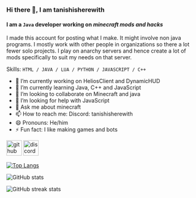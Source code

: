 ### Hi there 👋,  I am tanishisherewith
#### I am a `Java` developer working on _minecraft mods and hacks_
I made this account for posting what I make. It might involve non java programs. I mostly work with other people in organizations so there a lot fewer solo projects. I play on anarchy servers and hence create a lot of mods specifically to suit my needs on that server.

Skills:  `HTML / JAVA / LUA / PYTHON / JAVASCRIPT / C++`

- 🔭 I’m currently working on HeliosClient and DynamicHUD 
- 🌱 I’m currently learning Java, C++ and JavaScript 
- 👯 I’m looking to collaborate on Minecraft and java 
- 🤔 I’m looking for help with JavaScript 
- 💬 Ask me about minecraft 
- 📫 How to reach me: Discord: tanishisherewith 
- 😄 Pronouns: He/him 
- ⚡ Fun fact: I like making games and bots 


[<img src='https://cdn.jsdelivr.net/npm/simple-icons@3.0.1/icons/github.svg' alt='github' height='40'>](https://github.com/tanishisherewithhh)  [<img src='https://cdn.jsdelivr.net/npm/simple-icons@3.0.1/icons/discord.svg' alt='discord' height='40'>](https://discord.com/users/835183833216188476)  

[![Top Langs](https://github-readme-stats.vercel.app/api/top-langs/?username=tanishisherewithhh)](https://github.com/anuraghazra/github-readme-stats)

![GitHub stats](https://github-readme-stats.vercel.app/api?username=tanishisherewithhh&show_icons=true&count_private=true)   

![GitHub streak stats](https://streak-stats.demolab.com/?user=tanishisherewithhh)  

